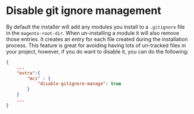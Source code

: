 # Disable git ignore management

By default the installer will add any modules you install to a `.gitignore` file in the `magento-root-dir`.
When un-installing a module it will also remove those entries. It creates an entry for each file created during the 
installation process. This feature is great for avoiding having lots of un-tracked files in your project, however, 
if you do want to disable it, you can do the following:

```json
{
    ...
    "extra":{
        "mci" : {
            "disable-gitignore-manage": true
        }
    }
    ...
}
```